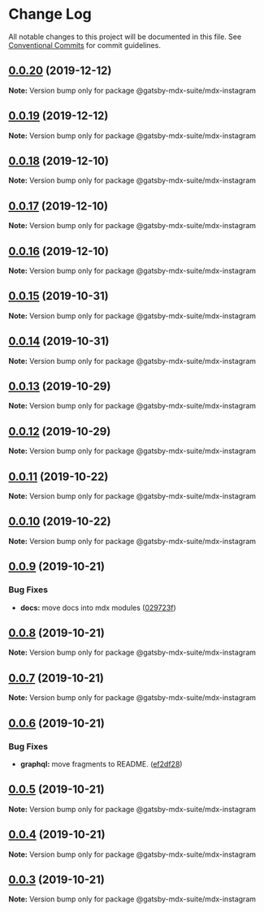 # Change Log

All notable changes to this project will be documented in this file.
See [Conventional Commits](https://conventionalcommits.org) for commit guidelines.

## [0.0.20](https://github.com/axe312ger/gatsby-mdx-suite/compare/@gatsby-mdx-suite/mdx-instagram@0.0.19...@gatsby-mdx-suite/mdx-instagram@0.0.20) (2019-12-12)

**Note:** Version bump only for package @gatsby-mdx-suite/mdx-instagram





## [0.0.19](https://github.com/axe312ger/gatsby-mdx-suite/compare/@gatsby-mdx-suite/mdx-instagram@0.0.18...@gatsby-mdx-suite/mdx-instagram@0.0.19) (2019-12-12)

**Note:** Version bump only for package @gatsby-mdx-suite/mdx-instagram





## [0.0.18](https://github.com/axe312ger/gatsby-mdx-suite/compare/@gatsby-mdx-suite/mdx-instagram@0.0.17...@gatsby-mdx-suite/mdx-instagram@0.0.18) (2019-12-10)

**Note:** Version bump only for package @gatsby-mdx-suite/mdx-instagram





## [0.0.17](https://github.com/axe312ger/gatsby-mdx-suite/compare/@gatsby-mdx-suite/mdx-instagram@0.0.16...@gatsby-mdx-suite/mdx-instagram@0.0.17) (2019-12-10)

**Note:** Version bump only for package @gatsby-mdx-suite/mdx-instagram





## [0.0.16](https://github.com/axe312ger/gatsby-mdx-suite/compare/@gatsby-mdx-suite/mdx-instagram@0.0.15...@gatsby-mdx-suite/mdx-instagram@0.0.16) (2019-12-10)

**Note:** Version bump only for package @gatsby-mdx-suite/mdx-instagram





## [0.0.15](https://github.com/axe312ger/gatsby-mdx-suite/compare/@gatsby-mdx-suite/mdx-instagram@0.0.14...@gatsby-mdx-suite/mdx-instagram@0.0.15) (2019-10-31)

**Note:** Version bump only for package @gatsby-mdx-suite/mdx-instagram





## [0.0.14](https://github.com/axe312ger/gatsby-mdx-suite/compare/@gatsby-mdx-suite/mdx-instagram@0.0.13...@gatsby-mdx-suite/mdx-instagram@0.0.14) (2019-10-31)

**Note:** Version bump only for package @gatsby-mdx-suite/mdx-instagram





## [0.0.13](https://github.com/axe312ger/gatsby-mdx-suite/compare/@gatsby-mdx-suite/mdx-instagram@0.0.12...@gatsby-mdx-suite/mdx-instagram@0.0.13) (2019-10-29)

**Note:** Version bump only for package @gatsby-mdx-suite/mdx-instagram





## [0.0.12](https://github.com/axe312ger/gatsby-mdx-suite/compare/@gatsby-mdx-suite/mdx-instagram@0.0.11...@gatsby-mdx-suite/mdx-instagram@0.0.12) (2019-10-29)

**Note:** Version bump only for package @gatsby-mdx-suite/mdx-instagram





## [0.0.11](https://github.com/axe312ger/gatsby-mdx-suite/compare/@gatsby-mdx-suite/mdx-instagram@0.0.10...@gatsby-mdx-suite/mdx-instagram@0.0.11) (2019-10-22)

**Note:** Version bump only for package @gatsby-mdx-suite/mdx-instagram





## [0.0.10](https://github.com/axe312ger/gatsby-mdx-suite/compare/@gatsby-mdx-suite/mdx-instagram@0.0.9...@gatsby-mdx-suite/mdx-instagram@0.0.10) (2019-10-22)

**Note:** Version bump only for package @gatsby-mdx-suite/mdx-instagram





## [0.0.9](https://github.com/axe312ger/gatsby-mdx-suite/compare/@gatsby-mdx-suite/mdx-instagram@0.0.8...@gatsby-mdx-suite/mdx-instagram@0.0.9) (2019-10-21)


### Bug Fixes

* **docs:** move docs into mdx modules ([029723f](https://github.com/axe312ger/gatsby-mdx-suite/commit/029723fbe0a1630b91ac480e419e1479459ad472))





## [0.0.8](https://github.com/axe312ger/gatsby-mdx-suite/compare/@gatsby-mdx-suite/mdx-instagram@0.0.7...@gatsby-mdx-suite/mdx-instagram@0.0.8) (2019-10-21)

**Note:** Version bump only for package @gatsby-mdx-suite/mdx-instagram





## [0.0.7](https://github.com/axe312ger/gatsby-mdx-suite/compare/@gatsby-mdx-suite/mdx-instagram@0.0.6...@gatsby-mdx-suite/mdx-instagram@0.0.7) (2019-10-21)

**Note:** Version bump only for package @gatsby-mdx-suite/mdx-instagram





## [0.0.6](https://github.com/axe312ger/gatsby-mdx-suite/compare/@gatsby-mdx-suite/mdx-instagram@0.0.5...@gatsby-mdx-suite/mdx-instagram@0.0.6) (2019-10-21)


### Bug Fixes

* **graphql:** move fragments to README. ([ef2df28](https://github.com/axe312ger/gatsby-mdx-suite/commit/ef2df281f9c057aac37e567b68e75d97376c037e))





## [0.0.5](https://github.com/axe312ger/gatsby-mdx-suite/compare/@gatsby-mdx-suite/mdx-instagram@0.0.4...@gatsby-mdx-suite/mdx-instagram@0.0.5) (2019-10-21)

**Note:** Version bump only for package @gatsby-mdx-suite/mdx-instagram





## [0.0.4](https://github.com/axe312ger/gatsby-mdx-suite/compare/@gatsby-mdx-suite/mdx-instagram@0.0.3...@gatsby-mdx-suite/mdx-instagram@0.0.4) (2019-10-21)

**Note:** Version bump only for package @gatsby-mdx-suite/mdx-instagram





## [0.0.3](https://github.com/axe312ger/gatsby-mdx-suite/compare/@gatsby-mdx-suite/mdx-instagram@0.0.2...@gatsby-mdx-suite/mdx-instagram@0.0.3) (2019-10-21)

**Note:** Version bump only for package @gatsby-mdx-suite/mdx-instagram
